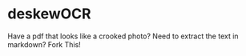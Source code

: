 # deskewOCR
Have a pdf that looks like a crooked photo? Need to extract the text in markdown? Fork This!

